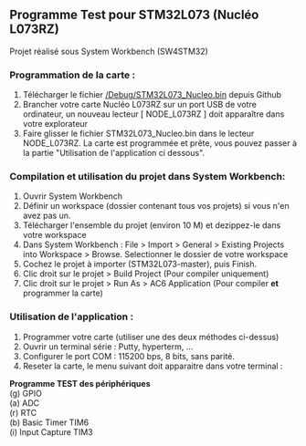## Programme Test pour STM32L073 (Nucléo L073RZ)  

Projet réalisé sous System Workbench (SW4STM32)


### Programmation de la carte :
1. Télécharger le fichier [/Debug/STM32L073_Nucleo.bin](https://github.com/SylvainMontagny/STM32L073/blob/master/Debug/STM32L073_Nucleo.bin) depuis Github
2. Brancher votre carte Nucléo L073RZ sur un port USB de votre ordinateur, un nouveau lecteur [ NODE_L073RZ ] doit apparaître dans votre explorateur
3. Faire glisser le fichier STM32L073_Nucleo.bin dans le lecteur NODE_L073RZ. La carte est programmée et prête, vous pouvez passer à la partie "Utilisation de l'application ci dessous".

### Compilation et utilisation du projet dans System Workbench:
1. Ouvrir System Workbench
2. Définir un workspace (dossier contenant tous vos projets) si vous n'en avez pas un.
3. Télécharger l'ensemble du projet (environ 10 M) et dezippez-le dans votre workspace
4. Dans System Workbench : File > Import > General > Existing Projects into Workspace > Browse. Selectionner le dossier de votre workspace
5. Cochez le projet à importer (STM32L073-master), puis Finish.
6. Clic droit sur le projet > Build Project (Pour compiler uniquement)
7. Clic droit sur le projet > Run As > AC6 Application (Pour compiler **et** programmer la carte)


### Utilisation de l'application :
1. Programmer votre carte (utiliser une des deux méthodes ci-dessus)
2. Ouvrir un terminal série : Putty, hyperterm, ...
3. Configurer le port COM : 115200 bps, 8 bits, sans parité.
4. Reseter la carte, le menu suivant doit apparaitre dans votre terminal :
 
**Programme TEST des périphériques**  
        (g) GPIO  
        (a) ADC  
        (r) RTC  
        (b) Basic Timer TIM6  
        (i) Input Capture TIM3  
